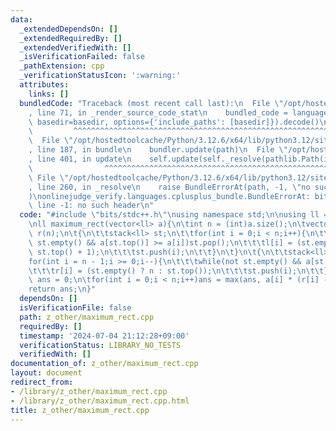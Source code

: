 ```yaml
---
data:
  _extendedDependsOn: []
  _extendedRequiredBy: []
  _extendedVerifiedWith: []
  _isVerificationFailed: false
  _pathExtension: cpp
  _verificationStatusIcon: ':warning:'
  attributes:
    links: []
  bundledCode: "Traceback (most recent call last):\n  File \"/opt/hostedtoolcache/Python/3.12.6/x64/lib/python3.12/site-packages/onlinejudge_verify/documentation/build.py\"\
    , line 71, in _render_source_code_stat\n    bundled_code = language.bundle(stat.path,\
    \ basedir=basedir, options={'include_paths': [basedir]}).decode()\n          \
    \         ^^^^^^^^^^^^^^^^^^^^^^^^^^^^^^^^^^^^^^^^^^^^^^^^^^^^^^^^^^^^^^^^^^^^^^^^^^^^^^^^^\n\
    \  File \"/opt/hostedtoolcache/Python/3.12.6/x64/lib/python3.12/site-packages/onlinejudge_verify/languages/cplusplus.py\"\
    , line 187, in bundle\n    bundler.update(path)\n  File \"/opt/hostedtoolcache/Python/3.12.6/x64/lib/python3.12/site-packages/onlinejudge_verify/languages/cplusplus_bundle.py\"\
    , line 401, in update\n    self.update(self._resolve(pathlib.Path(included), included_from=path))\n\
    \                ^^^^^^^^^^^^^^^^^^^^^^^^^^^^^^^^^^^^^^^^^^^^^^^^^^^^^^^^^\n \
    \ File \"/opt/hostedtoolcache/Python/3.12.6/x64/lib/python3.12/site-packages/onlinejudge_verify/languages/cplusplus_bundle.py\"\
    , line 260, in _resolve\n    raise BundleErrorAt(path, -1, \"no such header\"\
    )\nonlinejudge_verify.languages.cplusplus_bundle.BundleErrorAt: bits/stdc++.h:\
    \ line -1: no such header\n"
  code: "#include \"bits/stdc++.h\"\nusing namespace std;\n\nusing ll = long long;\n\
    \nll maximum_rect(vector<ll> a){\n\tint n = (int)a.size();\n\tvector<ll> l(n),\
    \ r(n);\n\t{\n\t\tstack<ll> st;\n\t\tfor(int i = 0;i < n;i++){\n\t\t\twhile(not\
    \ st.empty() && a[st.top()] >= a[i])st.pop();\n\t\t\tl[i] = (st.empty() ? 0 :\
    \ st.top() + 1);\n\t\t\tst.push(i);\n\t\t}\n\t}\n\t{\n\t\tstack<ll> st;\n\t\t\
    for(int i = n - 1;i >= 0;i--){\n\t\t\twhile(not st.empty() && a[st.top()] >= a[i])st.pop();\n\
    \t\t\tr[i] = (st.empty() ? n : st.top());\n\t\t\tst.push(i);\n\t\t}\n\t}\n\tll\
    \ ans = 0;\n\tfor(int i = 0;i < n;i++)ans = max(ans, a[i] * (r[i] - l[i]));\n\t\
    return ans;\n}"
  dependsOn: []
  isVerificationFile: false
  path: z_other/maximum_rect.cpp
  requiredBy: []
  timestamp: '2024-07-04 21:12:28+09:00'
  verificationStatus: LIBRARY_NO_TESTS
  verifiedWith: []
documentation_of: z_other/maximum_rect.cpp
layout: document
redirect_from:
- /library/z_other/maximum_rect.cpp
- /library/z_other/maximum_rect.cpp.html
title: z_other/maximum_rect.cpp
---
```

